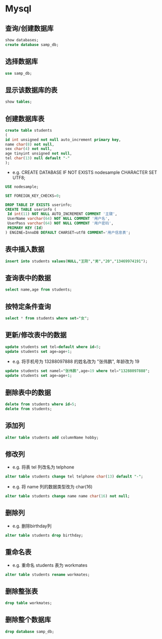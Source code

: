 # Mysql
## 查询/创建数据库
 ```sql
 show databases;
 create database samp_db;
 ```
## 选择数据库
 ```sql
 use samp_db;
 ```
## 显示该数据库的表
 ```sql
 show tables;
 ```
## 创建数据库表
 ```sql
 create table students
 (
 id int unsigned not null auto_increment primary key,
 name char(8) not null,
 sex char(4) not null,
 age tinyint unsigned not null,
 tel char(13) null default "-"
 );
 ```
 * e.g.
 CREATE DATABASE IF NOT EXISTS nodesample CHARACTER SET UTF8;
 ```sql
USE nodesample;

SET FOREIGN_KEY_CHECKS=0;

DROP TABLE IF EXISTS userinfo;
CREATE TABLE userinfo (
  Id int(11) NOT NULL AUTO_INCREMENT COMMENT '主键',
  UserName varchar(64) NOT NULL COMMENT '用户名',
  UserPass varchar(64) NOT NULL COMMENT '用户密码',
  PRIMARY KEY (Id)
) ENGINE=InnoDB DEFAULT CHARSET=utf8 COMMENT='用户信息表';
 ```
##  表中插入数据
 ```sql
 insert into students values(NULL,"王刚","男","20","13469974191");
 ```
## 查询表中的数据
 ```sql
 select name,age from students;
 ```
## 按特定条件查询
 ```sql
 select * from students where set="女";
 ```
## 更新/修改表中的数据
 ```sql
 update students set tel=default where id=5;
 update students set age=age+1;
 ```
 * e.g. 将手机号为 13288097888 的姓名改为 "张伟鹏", 年龄改为 19 <br>
 ```sql
 update students set namel="张伟鹏",age=19 where tel="13288097888";
 update students set age=age+1;
 ```
## 删除表中的数据
 ```sql
 delete from students where id=5;
 delete from students;
 ```
## 添加列
 ```sql
 alter table students add columnName hobby;
 ```
## 修改列

 * e.g. 将表 tel 列改名为 telphone
 ```sql
 alter table students change tel telphone char(13) default "-";
 ```
 * e.g. 将 name 列的数据类型改为 char(16)
 ```sql
 alter table students change name name char(16) not null;
 ```
## 删除列

 * e.g. 删除birthday列
 ```sql
 alter table students drop birthday;
 ```
## 重命名表

 * e.g. 重命名 students 表为 workmates
 ```sql
 alter table students rename workmates;
 ```
## 删除整张表
 ```sql
 drop table workmates;
 ```
## 删除整个数据库
 ```sql
 drop database samp_db;
 ```
